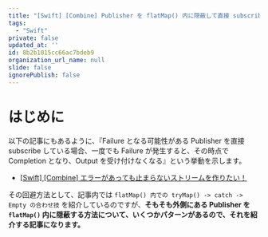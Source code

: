 ```yaml
---
title: "[Swift] [Combine] Publisher を flatMap() 内に隠蔽して直接 subscribe するのを避ける方法"
tags:
  - "Swift"
private: false
updated_at: ''
id: 8b2b1015cc66ac7bdeb9
organization_url_name: null
slide: false
ignorePublish: false
---
```


# はじめに

以下の記事にもあるように、『Failure となる可能性がある Publisher を直接 subscribe している場合、一度でも Failure が発生すると、その時点で Completion となり、Output を受け付けなくなる』という挙動を示します。

- [[Swift] [Combine] エラーがあっても止まらないストリームを作りたい！](https://zenn.dev/ikuraikura/articles/2022-02-17-result)

その回避方法として、記事内では `flatMap() 内での tryMap() -> catch -> Empty の合わせ技` を紹介しているのですが、**そもそも外側にある Publisher を `flatMap()` 内に隠蔽する方法について、いくつかパターンがあるので、それを紹介する記事になります。**

